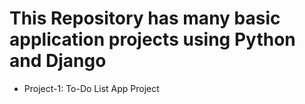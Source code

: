 # This Repository has many basic application projects using Python and Django
- Project-1: To-Do List App Project
